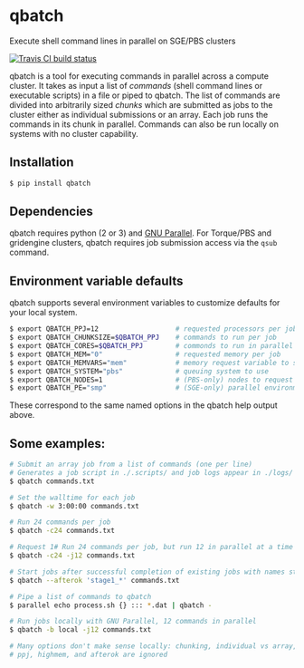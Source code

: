 # qbatch
Execute shell command lines in parallel on SGE/PBS clusters

[![Travis CI build status](https://travis-ci.org/pipitone/qbatch.svg?branch=master)](https://travis-ci.org/pipitone/qbatch)

qbatch is a tool for executing commands in parallel across a compute cluster.
It takes as input a list of *commands* (shell command lines or executable
scripts) in a file or piped to qbatch. The list of commands are divided into
arbitrarily sized *chunks* which are submitted as jobs to the cluster either as
individual submissions or an array. Each job runs the commands in its chunk in
parallel. Commands can also be run locally on systems with no cluster
capability.

## Installation

```sh 
$ pip install qbatch
```

## Dependencies
qbatch requires python (2 or 3) and [GNU Parallel](https://gnu.org/s/parallel).
For Torque/PBS and gridengine clusters, qbatch requires job submission access
via the ``qsub`` command. 

## Environment variable defaults
qbatch supports several environment variables to customize defaults for your
local system.

```sh
$ export QBATCH_PPJ=12                   # requested processors per job
$ export QBATCH_CHUNKSIZE=$QBATCH_PPJ    # commands to run per job
$ export QBATCH_CORES=$QBATCH_PPJ        # commonds to run in parallel per job
$ export QBATCH_MEM="0"                  # requested memory per job
$ export QBATCH_MEMVARS="mem"            # memory request variable to set
$ export QBATCH_SYSTEM="pbs"             # queuing system to use
$ export QBATCH_NODES=1                  # (PBS-only) nodes to request per job
$ export QBATCH_PE="smp"                 # (SGE-only) parallel environment name
```

These correspond to the same named options in the qbatch help output above.

## Some examples:
```sh
# Submit an array job from a list of commands (one per line)
# Generates a job script in ./.scripts/ and job logs appear in ./logs/
$ qbatch commands.txt

# Set the walltime for each job
$ qbatch -w 3:00:00 commands.txt

# Run 24 commands per job
$ qbatch -c24 commands.txt

# Request 1# Run 24 commands per job, but run 12 in parallel at a time
$ qbatch -c24 -j12 commands.txt

# Start jobs after successful completion of existing jobs with names starting with "stage1_"
$ qbatch --afterok 'stage1_*' commands.txt

# Pipe a list of commands to qbatch 
$ parallel echo process.sh {} ::: *.dat | qbatch -

# Run jobs locally with GNU Parallel, 12 commands in parallel
$ qbatch -b local -j12 commands.txt

# Many options don't make sense locally: chunking, individual vs array, nodes,
# ppj, highmem, and afterok are ignored
```
